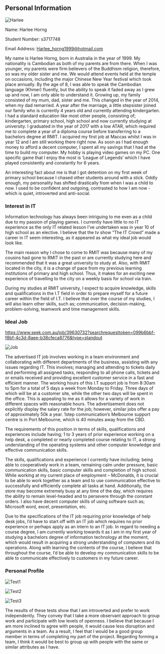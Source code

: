 ## Personal Information

![Harlee](https://github.com/hharlee/ProfileHarlee/blob/master/harlee.jpg)


Name: Harlee Horng 

Student Number: s3717748

Email Address: Harlee_horng1999@hotmail.com 

My name is Harlee Horng, born in Australia in the year of 1999. My nationality is Cambodian as both of my parents are from there. When I was younger, my parents were firm believers of the Buddhism religion, therefore, so was my older sister and me. We would attend events held at the temple on occasions, including the major Chinese New Year festival which took place annually. By the age of 8, I was able to speak the Cambodian language (Khmer) fluently, but the ability to speak it faded away as I grew up and now, I am only able to understand it. Growing up, my family consisted of my mum, dad, sister and me. This changed in the year of 2014, when my dad remarried. A year after the marriage, a little stepsister joined our family who is currently 4 years old and currently attending kindergarten. I had a standard education like most other people, consisting of; kindergarten, primary school, high school and now currently studying at university. I graduated in the year of 2017 with a low ATAR, which required me to complete a year of a diploma course before transferring to a bachelors degree at RMIT. I acquired my first job at Maccas whilst I was in year 12 and I am still working there right now. As soon as I had enough money to afford a decent computer, I spent all my savings that I had at the time to build my computer. My hobby is playing video games on my PC. One specific game that I enjoy the most is ‘League of Legends’ which I have played consistently and constantly for 6 years.

An interesting fact about me is that I got detention on my first week of primary school because I chased other students around with a stick. Oddly enough, my personality has shifted drastically from when I was a child to now. I used to be confident and outgoing, contrasted to how I am now - which is quiet, introverted and anti-social.


### Interest in IT

Information technology has always been intriguing to me even as a child due to my passion of playing games.  I currently have little to no IT experience as the only IT related lesson I’ve undertaken was in year 10 of high school as an elective. I believe that the tv show “The IT Crowd” made a career in IT seem interesting, as it appeared as what my ideal job would look like.

The main reason why I chose to come to RMIT was because many of my cousins had gone to RMIT in the past or are currently studying here and recommended that it was a great university to study at. Also, with RMIT located in the city, it is a change of pace from my previous learning institutions of primary and high school. Thus, it makes for an exciting new experience of travelling to the city on a weekly basis for school via train. 

During my studies at RMIT university, I expect to acquire knowledge, skills and qualifications in the I.T field in order to prepare myself for a future career within the field of I.T. I believe that over the course of my studies, I will also learn other skills, such as; communication, decision-making, problem-solving, teamwork and time management skills.


### Ideal Job
https://www.seek.com.au/job/39630732?searchrequesttoken=099b6bbf-f8bf-4c3d-8aee-b38cfeca8776&type=standout

![Job](https://github.com/hharlee/ProfileHarlee/blob/master/1step.png)

The advertised IT job involves working in a team environment and collaborating with different departments of the business, assisting with any issues regarding IT. This involves; managing and attending to tickets daily and performing all assigned tasks, responding to all phone calls, tickets and or emails received and providing excellent customer service in a fast and efficient manner. The working hours of this I.T support job is from 8:30am to 5pm for a total of 5 days a week from Monday to Friday. Three days of which will be at a customer site, while the other two days will be spent in the office. This is appealing to me as it allows for a variety of work in different spaces with reasonable hours. The advertisement does not explicitly display the salary rate for the job; however, similar jobs offer a pay of approximately 50k a year. 1step communication’s Melbourne support centre is in Port Melbourne, which is 40 minutes away from the CBD.

The requirements of this position in terms of skills, qualifications and experiences include having; 1 to 3 years of prior experience working on a help desk, a completed or nearly completed course relating to IT, a strong understanding of the operating systems and other computer knowledge and effective communication skills.

The skills, qualifications and experience I currently have including; being able to cooperatively work in a team, remaining calm under pressure, basic communication skills, basic computer skills and completion of high school. While working at my current place of employment – McDonalds, it is crucial to be able to work together as a team and to use communication effective to successfully and efficiently complete all tasks at hand. Additionally, the store may become extremely busy at any time of the day, which requires the ability to remain level-headed and to persevere through the constant orders. I also have decent computer skills of using software such as; Microsoft word, excel, presentation, etc. 

Due to the specifications of the IT job requiring prior knowledge of help desk jobs, I’d have to start off with an IT job which requires no prior experience or perhaps apply as an intern to an IT job. In regard to needing a course degree, I am currently working towards it as I am in my first year of studying a bachelors degree of information technology at the moment, which would result in acquiring a strong understanding of computers and its operations. Along with learning the contents of the course, I believe that throughout the course, I’d be able to develop my communication skills to be able to communicate effectively to customers in my future career.

### Personal Profile

![Test1](https://github.com/hharlee/ProfileHarlee/blob/master/t1.png)

![Test2](https://github.com/hharlee/ProfileHarlee/blob/master/t2.png)

![Test3](https://github.com/hharlee/ProfileHarlee/blob/master/t3.png)

The results of these tests show that I am introverted and prefer to work independently. They convey that I take a more observant approach to group work and participate with low levels of openness.  I believe that because I am more inclined to agree with people, it would cause less disruption and arguments in a team. As a result, I feel that I would be a good group member in terms of completing my part of the project. Regarding forming a team, I think it would be best to group up with people with the same or similar attributes as I have.


